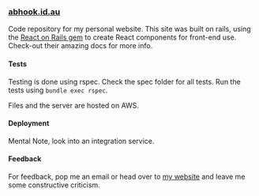 ### [abhook.id.au](abhook.id.au)
Code repository for my personal website. This site was built on rails, using the [React on Rails gem](https://github.com/shakacode/react_on_rails) to create React components for front-end use. Check-out their amazing docs for more info.


#### Tests
Testing is done using rspec. Check the spec folder for all tests. Run the tests using `bundle exec rspec`.


Files and the server are hosted on AWS.


#### Deployment
Mental Note, look into an integration service.

#### Feedback
For feedback, pop me an email or head over to [my website](abhook.id.au/contact) and leave me some constructive criticism.
